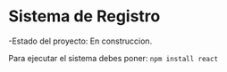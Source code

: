 <h1> Sistema de Registro </h1>

-Estado del proyecto: En construccion.

Para ejecutar el sistema debes poner:
```npm install react```

